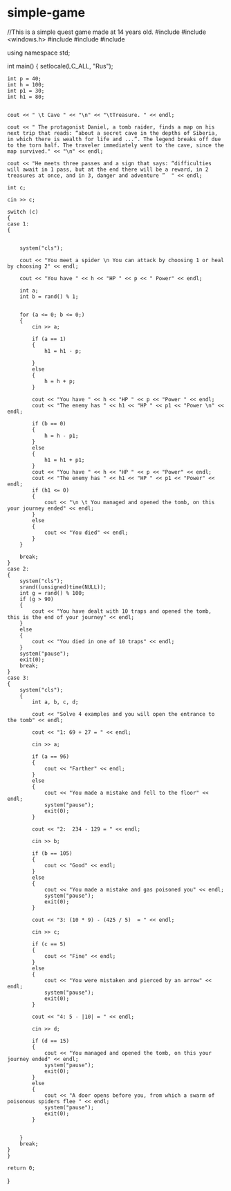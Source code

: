 # simple-game
//This is a simple quest game made at 14 years old.
#include <iostream>
#include <windows.h>
#include<ctime>
#include <cstdlib>
#include <clocale>

using namespace std;




int main()
{
    setlocale(LC_ALL, "Rus");

    int p = 40;
    int h = 100;
    int p1 = 30;
    int h1 = 80;


    cout << " \t Cave " << "\n" << "\tTreasure. " << endl;

    cout << " The protagonist Daniel, a tomb raider, finds a map on his next trip that reads: “about a secret cave in the depths of Siberia, in which there is wealth for life and ...”. The legend breaks off due to the torn half. The traveler immediately went to the cave, since the map survived." << "\n" << endl;

    cout << "He meets three passes and a sign that says: “difficulties will await in 1 pass, but at the end there will be a reward, in 2 treasures at once, and in 3, danger and adventure ”  " << endl;

    int c;

    cin >> c;

    switch (c)
    {
    case 1:
    {


        system("cls");

        cout << "You meet a spider \n You can attack by choosing 1 or heal by choosing 2" << endl;

        cout << "You have " << h << "HP " << p << " Power" << endl;

        int a;
        int b = rand() % 1;


        for (a <= 0; b <= 0;)
        {
            cin >> a;

            if (a == 1)
            {
                h1 = h1 - p;

            }
            else
            {
                h = h + p;
            }

            cout << "You have " << h << "HP " << p << "Power " << endl;
            cout << "The enemy has " << h1 << "HP " << p1 << "Power \n" << endl;

            if (b == 0)
            {
                h = h - p1;
            }
            else
            {
                h1 = h1 + p1;
            }
            cout << "You have " << h << "HP " << p << "Power" << endl;
            cout << "The enemy has " << h1 << "HP " << p1 << "Power" << endl;
            if (h1 <= 0)
            {
                cout << "\n \t You managed and opened the tomb, on this your journey ended" << endl;
            }
            else
            {
                cout << "You died" << endl;
            }
        }

        break;
    }
    case 2:
    {
        system("cls");
        srand((unsigned)time(NULL));
        int g = rand() % 100;
        if (g > 90)
        {
            cout << "You have dealt with 10 traps and opened the tomb, this is the end of your journey" << endl;
        }
        else
        {
            cout << "You died in one of 10 traps" << endl;
        }
        system("pause");
        exit(0);
        break;
    }
    case 3:
    {
        system("cls");
        {
            int a, b, c, d;

            cout << "Solve 4 examples and you will open the entrance to the tomb" << endl;

            cout << "1: 69 + 27 = " << endl;

            cin >> a;

            if (a == 96)
            {
                cout << "Farther" << endl;
            }
            else
            {
                cout << "You made a mistake and fell to the floor" << endl;
                system("pause");
                exit(0);
            }

            cout << "2:  234 - 129 = " << endl;

            cin >> b;

            if (b == 105)
            {
                cout << "Good" << endl;
            }
            else
            {
                cout << "You made a mistake and gas poisoned you" << endl;
                system("pause");
                exit(0);
            }

            cout << "3: (10 * 9) - (425 / 5)  = " << endl;

            cin >> c;

            if (c == 5)
            {
                cout << "Fine" << endl;
            }
            else
            {
                cout << "You were mistaken and pierced by an arrow" << endl;
                system("pause");
                exit(0);
            }

            cout << "4: 5 - |10| = " << endl;

            cin >> d;

            if (d == 15)
            {
                cout << "You managed and opened the tomb, on this your journey ended" << endl;
                system("pause");
                exit(0);
            }
            else
            {
                cout << "A door opens before you, from which a swarm of poisonous spiders flee " << endl;
                system("pause");
                exit(0);
            }


        }
        break;
    }
    }

    return 0;
}


